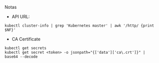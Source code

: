 Notas

* API URL:

```
kubectl cluster-info | grep 'Kubernetes master' | awk '/http/ {print $NF}'
```

* CA Certificate

```
kubectl get secrets
kubectl get secret <token> -o jsonpath="{['data']['ca\.crt']}" | base64 --decode
```
